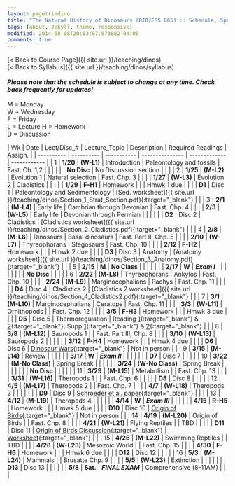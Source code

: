 ```yaml
---
layout: pagetrimdino
title: "The Natural History of Dinosaurs (BIO/ESS 065) :: Schedule, Spring 2021"
tags: [about, Jekyll, theme, responsive]
modified: 2014-08-08T20:53:07.573882-04:00
comments: true
---
```


[< Back to Course Page]({{ site.url }}/teaching/dinos)  
[< Back to Syllabus]({{ site.url }}/teaching/dinos/syllabus)  
<br>
***Please note that the schedule is subject to change at any time. Check back frequently for updates!***  
<br>
M = Monday  
W = Wednesday  
F = Friday  
L = Lecture 
H = Homework   
D = Discussion

<style>
table{
    border-collapse: collapse;
    border-spacing: 0;
    /* border:1px solid #808080; */
}

/* th{
    border:1px solid #808080;
}

td{
    border:1px solid #808080;
} */
tr:nth-child(even) {background: #B2DFEE}
tr:nth-child(odd) {background: #FFF}
</style>

| Wk | Date | Lect/Disc_# | Lecture_Topic | Description | Required Readings | Assign. |
| ---------- | ---------- | ----------- | --------------- | ------------- | ------------ |
| 1 | **1/20**       | **(W-L1)** | Introduction | Paleontology and fossils | Fast. Ch. 1,2 |     |
|  |         |  | **No Disc** | No Discussion section |  |     |
| 2 | **1/25**  | **(M-L2)** | Evolution 1 | Natural selection | Fast. Chp. 3 |     |
|  |  **1/27**  | **(W-L3)** | Evolution 2 | Cladistics |  |     |
|  | **1/29**  | **F-H1** | Homework |  |  |  Hmwk 1 due   |
|  |        | **D1** | Disc 1 | Paleontology and Sedimentology | [Sed. worksheet]({{ site.url }}/teaching/dinos/Section_1_Strat_Section.pdf){:target="_blank"} |     |
| 3 | **2/1**       | **(M-L4)** | Early life | Cambrian through Devonian | Fast. Chp. 4 |     |
|  |  **2/3**   | **(W-L5)** | Early life | Devonian through Permian |  |     |
|  |        | **D2** | Disc 2 |  Cladistics    | [Cladistics worksheet]({{ site.url }}/teaching/dinos/Section_2_Cladistics.pdf){:target="_blank"} |     |
| 4 | **2/8** | **(M-L6)** | Dinosaurs | Basal dinosaurs | Fast. Part II, Chp. 5 |    |
|  | **2/10** | **(W-L7)** | Thyreophorans | Stegosaurs | Fast. Chp. 10 |    |
|  | **2/12**  | **F-H2** | Homework |  |  |  Hmwk 2 due   |
|  |         | **D3** | Disc 3 |  Anatomy  |  [Anatomy worksheet]({{ site.url }}/teaching/dinos/Section_3_Anatomy.pdf){:target="_blank"}  |     |
| 5 | **2/15** | **M** | **No Class** |  |  |    |
|  |  | **2/17** | **W** | ***Exam I***   |  |  |    |
|  |         |  | **No Disc** |   |  |    |
| 6 | **2/22** | **(M-L8)** | Thyreophorans | Ankylos | Fast. Chp. 10 |    |
|  | **2/24** | **(M-L9)** | Marginocephalians | Pachys | Fast. Chp. 11 |    |
|  |         | **D4** | Disc 4 |  Cladistics 2  | [Cladistics 2 worksheet]({{ site.url }}/teaching/dinos/Section_4_Cladistics2.pdf){:target="_blank"}  |     |
| 7 | **3/1** | **(M-L10)** | Marginocephalians | Ceratops | Fast. Chp. 11 |    |
|  | **3/3** | **(W-L11)** | Ornithopods |  | Fast. Chp. 12 |    |
|  |  **3/5** | **F-H3** | Homework |  |  |  Hmwk 3 due   |
|  |         | **D5** | Disc 5 |  Thermoregulation   | Reading [1](https://www.wired.com/2009/07/toucanbill/){:target="_blank"} & [2](https://www.smithsonianmag.com/science-nature/armored-dinosaurs-kept-cool-labyrinth-nose-canals-180971073/){:target="_blank"}; Supp [1](https://journals.plos.org/plosone/article?id=10.1371/journal.pone.0207381){:target="_blank"} & [2](https://science.sciencemag.org/content/325/5939/468?ijkey=b5e9d5b337a93ab599c7c44bec9573a4cca5224e&keytype2=tf_ipsecsha){:target="_blank"} |    |
| 8 | **3/8** | **(M-L12)** | Sauropods 1 |  | Fast. Part III, Chp. 8 |   |
|  | **3/10** | **(W-L13)** | Sauropods 2 |  |    |    |
|  |  **3/12** | **F-H4** | Homework |  |  |  Hmwk 4 due   |
|  |         | **D6** | Disc 6 | [Dinosaur Wars](https://ucmerced.box.com/s/gtbzmxc4oou7wmki8xyj60exusqew30q){:target="_blank"}  | Not in person |    |
| 9 | **3/15** | **(M-L14)** | Review |  |  |  |
|  | **3/17** | **W** | ***Exam II*** |  |  |    |
|  |        | **D7** | Disc 7 |     |  |    |
| 10 | **3/22** | **(M-No Class)** | Spring Break |  |  |    |
|  | **3/24** | **(W-No Class)** | Spring Break |  |  |    |
|  |         | **No Disc** |  |  |   |    |
| 11 | **3/29** | **(M-L15)** | Metabolism |  | Fast. Chp. 13 |    |
|  | **3/31** | **(W-L16)** | Theropods 1 |  | Fast. Chp. 6 |    |
|  |       | **D8** | Disc 8 |    |  |   |
| 12 | **4/5** | **(M-L17)** | Theropods 2 |  | Fast. Chp. 7 |    |
|  | **4/7** | **(W-L18)** | Theropods 3 |  |  |    |
|  |         | **D9** | Disc 9 | [Schroeder et al. paper](https://ucmerced.box.com/s/08jfqfcwdtnecfzc9djh0g42w87z5gi8){:target="_blank"}  |  |  |
| 13 | **4/12** | **(M-L19)** | Theropods 4 |  |  | |
|  | **4/14** | **W** | ***Exam III*** |  |  |    |
|  |  **4/15** | **R-H5** | Homework |  |  |  Hmwk 5 due   |
|  |        | **D10** | Disc 10 | [Origin of Birds](https://ucmerced.box.com/s/yqr6fc2tci22jbheq7qmkjpr0yaqrwk8){:target="_blank"}    |  Not in person |  |
| 14 | **4/19** | **(M-L20)** | Origin of Birds |  | Fast. Chp. 8 |    |
|  | **4/21** | **(W-L21)** | Flying Reptiles |  | TBD |    |
|  |         | **D11** | Disc 11 | [Origin of Birds Discussion](https://ucmerced.box.com/s/yqr6fc2tci22jbheq7qmkjpr0yaqrwk8){:target="_blank"}  | [Worksheet](https://ucmerced.box.com/s/tj3sqx111hezniqemlt13zbd372niutf){:target="_blank"}  |  |
| 15 | **4/26** | **(M-L22)** | Swimming Reptiles |  | TBD |    |
|  | **4/28** | **(W-L23)** | Mesozoic World |  | Fast. Chp. 15 |    |
|  |  **4/30** | **F-H6** | Homework |  |  |  Hmwk 6 due   |
|  |        | **D12** | Disc 12 |   | |  |
| 16 | **5/3** | **(M-L24)** | Mammals |  | Brusatte Chp. 9 |    |
|  | **5/5** | **(W-L23)** | Extinction |  |  |    |
|  |        | **D13** | Disc 13 |   | |  |
|  | **5/8** | **Sat.** | ***FINAL EXAM*** | Comprehensive (8-11AM)  |  |  |



<!-- | **12/8** | **(T-L26)** | Communities | Community assembly, succession | Bowman Ch. 17 |    |
| **12/10** | **(R-L27)** | Biogeography | Patterns of species diversity | Bowman Ch. 18 |    |
|     **12/11**    | **(F-D14)** | Disc 14 | Modeling colonization & extinction  | |  | -->
<!-- | **11/17** | **(T-L22)** | Disease 1 | The dynamics of disease | TBD |    |
| **11/19** | **(R-L23)** | Disease 2 | Epidemics and pandemics |  |    | -->

<!---
| **11/17** | **23-T** | Interactions | Mutualism and commensalism | Bowman Ch. 15 |    |
| **11/19** | **24-R** | Networks | Interactions across ecological networks | TBD |    |
|         | | **Disc-12** |  Analyzing ecological networks |  | HW-9 due |--->
